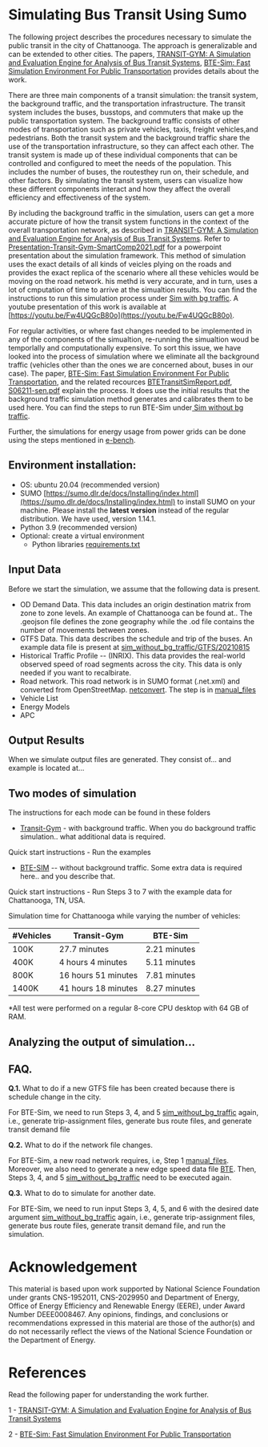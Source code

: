 # Simulating Bus Transit Using Sumo

The following project describes the procedures necessary to simulate the public transit in the city of Chattanooga. The approach is generalizable and can be extended to other cities. The papers, [TRANSIT-GYM: A Simulation and Evaluation Engine for Analysis of Bus Transit Systems](https://ieeexplore.ieee.org/abstract/document/9556290), [BTE-Sim: Fast Simulation Environment For Public Transportation](https://ieeexplore.ieee.org/stamp/stamp.jsp?arnumber=10020973) provides details about the work.

There are three main components of a transit simulation: the transit system, the background traffic, and the transportation infrastructure. The transit system includes the buses, busstops, and commuters that make up the public transportation system. The background traffic consists of other modes of transportation such as private vehicles, taxis, freight vehicles,and pedestrians. Both the transit system and the background traffic share the use of the transportation infrastructure, so they can affect each other. The transit system is made up of these individual components that can be controlled and configured to meet the needs of the population. This includes the number of buses, the routesthey run on, their schedule, and other factors. By simulating the transit system, users can visualize how these different components interact and how they affect the overall efficiency and effectiveness of the system.

By including the background traffic in the simulation, users can get a more accurate picture of how the transit system functions in the context of the overall transportation network, as described in [TRANSIT-GYM: A Simulation and Evaluation Engine for Analysis of Bus Transit Systems](https://ieeexplore.ieee.org/abstract/document/9556290). Refer to [Presentation-Transit-Gym-SmartComp2021.pdf](docs/Presentation-Transit-Gym-SmartComp2021.pdf) for a powerpoint presentation about the simulation framework. This method of simulation uses the exact details of all kinds of veicles plying on the roads and provides the exact replica of the scenario where all these vehicles would be moving on the road network. his methd is very accurate, and in turn, uses a lot of cmputation of time to arrive at the simualtion results. You can find the instructions to run this simulation process under [Sim with bg traffic](sim_with_bg_traffic). A youtube presentation of this work is available at [https://youtu.be/Fw4UQGcB80o](https://youtu.be/Fw4UQGcB80o).

For regular activities, or where fast changes needed to be implemented in any of the components of the simualtion, re-running the simualtion woud be temporlally and computationally expensive. To sort this issue, we have looked into the process of simulation where we eliminate all the background traffic (vehicles other than the ones we are concerned about, buses in our case). The paper, [BTE-Sim: Fast Simulation Environment For Public Transportation](https://ieeexplore.ieee.org/stamp/stamp.jsp?arnumber=10020973), and the related recources [BTETransitSimReport.pdf](docs\BTETransitSimReport.pdf), [S06211-sen.pdf](docs\S06211-sen.pdf) explain the process. It does use the initial results that the background traffic simulation method generates and calibrates them to be used here. You can find the steps to run BTE-Sim under[ Sim without bg traffic](sim_without_bgtraffic).

Further, the simulations for energy usage from power grids can be done using the steps mentioned in [e-bench](archive/e-bench).

## Environment installation:

- OS: ubuntu 20.04 (recommended version)
- SUMO [https://sumo.dlr.de/docs/Installing/index.html](https://sumo.dlr.de/docs/Installing/index.html) to install SUMO on your machine. Please install the **latest version** instead of the regular distribution. We have used, version 1.14.1.
- Python 3.9 (recommended version)
- Optional: create a virtual environment
  - Python libraries [requirements.txt](requirements.txt)

## Input Data

Before we start the simulation, we assume that the following data is present.

- OD Demand Data. This data includes an origin destination matrix from zone to zone levels. An example of Chattanooga can be found at.. The .geojson file defines the zone geography while the .od file contains the number of movements between zones.
- GTFS Data. This data describes the schedule and trip of the buses. An example data file is present at [sim_without_bg_traffic/GTFS/20210815](https://github.com/smarttransit-ai/transit-gym/tree/rc1/sim_without_bg_traffic/GTFS/20210815)
- Historical Traffic Profile -- (INRIX). This data provides the real-world observed speed of road segments across the city. This data is only needed if you want to recalbirate.
- Road network. This road network is in SUMO format (.net.xml) and converted from OpenStreetMap. [netconvert](https://sumo.dlr.de/docs/Networks/Import/OpenStreetMap.html). The step is in [manual_files](https://github.com/smarttransit-ai/transit-gym/tree/rc1/sim_without_bg_traffic/manual_files)
- Vehicle List
- Energy Models
- APC

## Output Results

When we simulate output files are generated. They consist of... and example is located at...

## Two modes of simulation
The instructions for each mode can be found in these folders 
- [Transit-Gym](https://github.com/smarttransit-ai/transit-gym/tree/rc1/sim_with_bg_traffic) - with background traffic. When you do background traffic simulation.. what additional data is required.

Quick start instructions - Run the examples

- [BTE-SIM](https://github.com/smarttransit-ai/transit-gym/tree/rc1/sim_without_bg_traffic) -- without background traffic. Some extra data is required here.. and you describe that.

Quick start instructions - Run Steps 3 to 7 with the example data for Chattanooga, TN, USA.

Simulation time for Chattanooga while varying the number of vehicles:

| #Vehicles | Transit-Gym         | BTE-Sim      |
| --------- | ------------------- | ------------ |
| 100K      | 27.7 minutes        | 2.21 minutes |
| 400K      | 4 hours 4 minutes   | 5.11 minutes |
| 800K      | 16 hours 51 minutes | 7.81 minutes |
| 1400K     | 41 hours 18 minutes | 8.27 minutes |

\*All test were performed on a regular 8-core CPU desktop with 64 GB of RAM.

## Analyzing the output of simulation...


## FAQ.

**Q.1.** What to do if a new GTFS file has been created because there is schedule change in the city.

For BTE-Sim, we need to run Steps 3, 4, and 5 [sim_without_bg_traffic](https://github.com/smarttransit-ai/transit-gym/tree/rc1/sim_without_bg_traffic) again, i.e., generate trip-assignment files, generate bus route files, and generate transit demand file

**Q.2.** What to do if the network file changes.

For BTE-Sim, a new road network requires, i.e, Step 1 [manual_files](https://github.com/smarttransit-ai/transit-gym/tree/rc1/sim_with_bg_traffic/manual_files). Moreover, we also need to generate a new edge speed data file [BTE](https://github.com/smarttransit-ai/transit-gym/tree/rc1/sim_without_bg_traffic/BTE). Then, Steps 3, 4, and 5 [sim_without_bg_traffic](https://github.com/smarttransit-ai/transit-gym/tree/rc1/sim_without_bg_traffic) need to be executed again.

**Q.3.** What to do to simulate for another date.

For BTE-Sim, we need to run input Steps 3, 4, 5, and 6 with the desired date argument [sim_without_bg_traffic](https://github.com/smarttransit-ai/transit-gym/tree/rc1/sim_without_bg_traffic) again, i.e., generate trip-assignment files, generate bus route files, generate transit demand file, and run the simulation.


# Acknowledgement

This material is based upon work supported by National Science Foundation under grants CNS-1952011, CNS-2029950 and Department of Energy, Office of Energy Efficiency and Renewable Energy (EERE), under Award Number DEEE0008467. Any opinions, findings, and conclusions or recommendations expressed in this material are those of the author(s) and do not necessarily reflect the views of the National Science Foundation or the Department of Energy.

# References

Read the following paper for understanding the work further.

1 - [TRANSIT-GYM: A Simulation and Evaluation Engine for Analysis of Bus Transit Systems](https://ieeexplore.ieee.org/abstract/document/9556290)

2 - [BTE-Sim: Fast Simulation Environment For Public Transportation](https://ieeexplore.ieee.org/stamp/stamp.jsp?arnumber=10020973)
